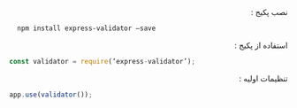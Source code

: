 <div dir="rtl">
نصب پکیج : 
</div>

```bash
  npm install express-validator —save
```

<div dir="rtl">
استفاده از پکیج : 
</div>

```javascript
const validator = require(‘express-validator’);
```

<div dir="rtl">
تنظیمات اولیه :
</div>

```javascript
app.use(validator());
```